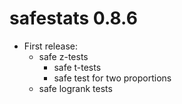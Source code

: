 # safestats 0.8.6
* First release:
  - safe z-tests
	- safe t-tests
	- safe test for two proportions
  - safe logrank tests
